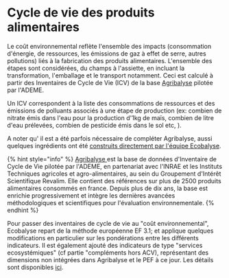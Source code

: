 # Cycle de vie des produits alimentaires

Le coût environnemental reflète l'ensemble des impacts (consommation d'énergie, de ressources, les émissions de gaz à effet de serre, autres pollutions) liés à la fabrication des produits alimentaires. L'ensemble des étapes sont considérées, du champs à l'assiette, en incluant la transformation, l'emballage et le transport notamment.  Ceci est calculé à partir des Inventaires de Cycle de Vie (ICV) de la base [Agribalyse](https://agribalyse.ademe.fr/) pilotée par l'ADEME.&#x20;

Un ICV correspondent à la liste des consommations de ressources et des émissions de polluants associés à une étape de production (ex: combien de nitrate émis dans l'eau pour la production d'1kg de maïs, combien de litre d'eau prélevées, combien de pesticide émis dans le sol etc, ). &#x20;

A noter qu' il est a été parfois nécessaire de compléter Agribalyse, aussi quelques ingrédients ont été [construits directement par l'équipe Ecobalyse](etape-1-ingredients/impacts-consideres-1.md).

{% hint style="info" %}
[Agribalyse ](../../)est la base de données d'Inventaire de Cycle de Vie pilotée par l'ADEME, en partenariat avec l'INRAE et les Instituts Techniques agricoles et agro-alimentaires, au sein du Groupement d'Intérêt Scientifique Revalim. Elle contient des références sur plus de 2500 produits alimentaires consommés en france. Depuis plus de dix ans, la base est enrichie progressivement et intègre les dernières avancées méthodologiques et scientifiques pour l'évaluation environnementale.&#x20;
{% endhint %}

Pour passer des inventaires de cycle de vie au "coût environnemental",  Ecobalyse repart de la méthode européenne EF 3.1; et applique quelques modifications en particulier sur les pondérations entre les différents indicateurs.  Il est également ajouté des indicateurs de type "services ecosystémiques" (cf partie "compléments hors ACV), représentant des dimensions non intégrées dans Agribalyse et le PEF à ce jour. Les détails sont disponibles [ici](../../impacts-consideres.md).
